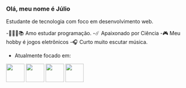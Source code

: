 ### Olá, meu nome é Júlio
Estudante de tecnologia com foco em desenvolvimento web.

-👨🏻‍💻📚 Amo estudar programação.
-☄️ Apaixonado por Ciência
-🎮 Meu hobby é jogos eletrônicos
-🎧 Curto muito escutar música.
- Atualmente focado em:

<div>
 <img width= "50" height= "50" src="https://img.icons8.com/?size=100&id=UFXRpPFebwa2&format=png&color=000000" />
 <img width= "50" height= "50" src="https://img.icons8.com/?size=100&id=13679&format=png&color=000000" />
 <img width= "50" height= "50" src="https://cdn.jsdelivr.net/gh/devicons/devicon@latest/icons/css3/css3-original-wordmark.svg" />        
 <img width= "50" height= "50" src="https://cdn.jsdelivr.net/gh/devicons/devicon@latest/icons/javascript/javascript-original.svg" />
</div>

          
